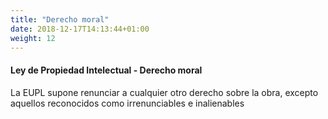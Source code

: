 ```yaml
---
title: "Derecho moral"
date: 2018-12-17T14:13:44+01:00
weight: 12
---
```



<h4>Ley de Propiedad Intelectual - Derecho moral</h4>
<div>La EUPL supone renunciar a cualquier otro derecho sobre la obra, excepto aquellos reconocidos como irrenunciables e inalienables</div>


